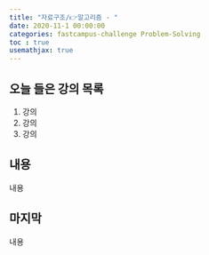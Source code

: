 ```yaml
---
title: "자료구조/👉알고리즘 - "
date: 2020-11-1 00:00:00
categories: fastcampus-challenge Problem-Solving
toc : true
usemathjax: true
---
```

## 오늘 들은 강의 목록

1. 강의
2. 강의
3. 강의

## 내용

내용

## 마지막

내용